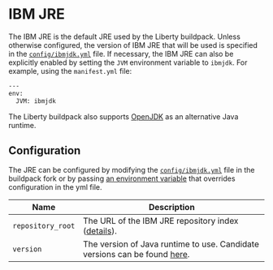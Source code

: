 # IBM JRE
The IBM JRE is the default JRE used by the Liberty buildpack. Unless otherwise configured, the version of IBM JRE that will be used is specified in the [`config/ibmjdk.yml`][] file. If necessary, the IBM JRE can also be explicitly enabled by setting the `JVM` environment variable to `ibmjdk`. For example, using the `manifest.yml` file:

```bash
---
env:
  JVM: ibmjdk
```

The Liberty buildpack also supports [OpenJDK](open-jdk.md) as an alternative Java runtime.

## Configuration

The JRE can be configured by modifying the [`config/ibmjdk.yml`][] file in the buildpack fork or by passing [an environment variable](configuration.md) that overrides configuration in the yml file. 

| Name | Description
| ---- | -----------
| `repository_root` | The URL of the IBM JRE repository index ([details][repositories]).
| `version` | The version of Java runtime to use.  Candidate versions can be found [here][index.yml].

[`config/ibmjdk.yml`]: ../config/ibmjdk.yml
[index.yml]: http://public.dhe.ibm.com/ibmdl/export/pub/software/websphere/wasdev/downloads/jre/index.yml
[repositories]: util-repositories.md

